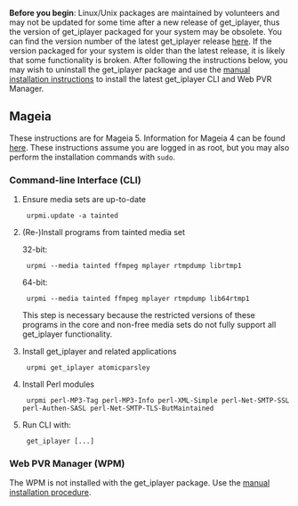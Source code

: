 **Before you begin**: Linux/Unix packages are maintained by volunteers and may not be updated for some time after a new release of get_iplayer, thus the version of get_iplayer packaged for your system may be obsolete. You can find the version number of the latest get_iplayer release [here](https://github.com/get-iplayer/get_iplayer/releases). If the version packaged for your system is older than the latest release, it is likely that some functionality is broken. After following the instructions below, you may wish to uninstall the get_iplayer package and use the [manual installation instructions](/wiki/manual) to install the latest get_iplayer CLI and Web PVR Manager.

## Mageia

These instructions are for Mageia 5. Information for Mageia 4 can be found [here](/wiki/mageia4). These instructions assume you are logged in as root, but you may also perform the installation commands with `sudo`.

### Command-line Interface (CLI)

1. Ensure media sets are up-to-date

        urpmi.update -a tainted

2. (Re-)Install programs from tainted media set

    32-bit:

        urpmi --media tainted ffmpeg mplayer rtmpdump librtmp1

    64-bit:

        urpmi --media tainted ffmpeg mplayer rtmpdump lib64rtmp1

    This step is necessary because the restricted versions of these programs in the core and non-free media sets do not fully support all get_iplayer functionality.

3. Install get_iplayer and related applications

        urpmi get_iplayer atomicparsley

4. Install Perl modules

        urpmi perl-MP3-Tag perl-MP3-Info perl-XML-Simple perl-Net-SMTP-SSL perl-Authen-SASL perl-Net-SMTP-TLS-ButMaintained

5. Run CLI with:

    	get_iplayer [...]

### Web PVR Manager (WPM)

The WPM is not installed with the get_iplayer package.  Use the [manual installation procedure](/wiki/manual#manual-wpm).
